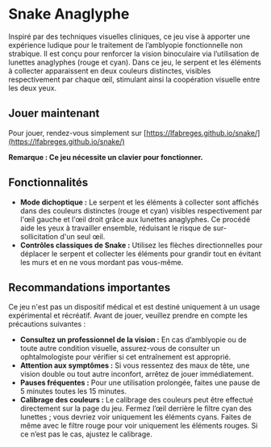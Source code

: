 # Snake Anaglyphe

Inspiré par des techniques visuelles cliniques, ce jeu vise à apporter une expérience ludique pour le traitement de l’amblyopie fonctionnelle non strabique. Il est conçu pour renforcer la vision binoculaire via l’utilisation de lunettes anaglyphes (rouge et cyan). Dans ce jeu, le serpent et les éléments à collecter apparaissent en deux couleurs distinctes, visibles respectivement par chaque œil, stimulant ainsi la coopération visuelle entre les deux yeux.

## Jouer maintenant

Pour jouer, rendez-vous simplement sur [https://lfabreges.github.io/snake/](https://lfabreges.github.io/snake/)

**Remarque : Ce jeu nécessite un clavier pour fonctionner.**

## Fonctionnalités

- **Mode dichoptique :** Le serpent et les éléments à collecter sont affichés dans des couleurs distinctes (rouge et cyan) visibles respectivement par l'œil gauche et l'œil droit grâce aux lunettes anaglyphes. Ce procédé aide les yeux à travailler ensemble, réduisant le risque de sur-sollicitation d'un seul œil.
- **Contrôles classiques de Snake :** Utilisez les flèches directionnelles pour déplacer le serpent et collecter les éléments pour grandir tout en évitant les murs et en ne vous mordant pas vous-même.

## Recommandations importantes

Ce jeu n'est pas un dispositif médical et est destiné uniquement à un usage expérimental et récréatif. Avant de jouer, veuillez prendre en compte les précautions suivantes :

- **Consultez un professionnel de la vision :** En cas d’amblyopie ou de toute autre condition visuelle, assurez-vous de consulter un ophtalmologiste pour vérifier si cet entraînement est approprié.
- **Attention aux symptômes :** Si vous ressentez des maux de tête, une vision double ou tout autre inconfort, arrêtez de jouer immédiatement.
- **Pauses fréquentes :** Pour une utilisation prolongée, faites une pause de 5 minutes toutes les 15 minutes.
- **Calibrage des couleurs :** Le calibrage des couleurs peut être effectué directement sur la page du jeu. Fermez l’œil derrière le filtre cyan des lunettes ; vous devriez voir uniquement les éléments cyans. Faites de même avec le filtre rouge pour voir uniquement les éléments rouges. Si ce n’est pas le cas, ajustez le calibrage.